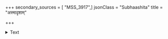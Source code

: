 +++
secondary_sources = [ "MSS_3917",]
jsonClass = "Subhaashita"
title = "अस्मादृशाम्"

+++

<details><summary>Text</summary>

अस्मादृशां नूनमपुण्यभाजां न स्वोपयोगी न परोपयोगी।  
सन्नप्यसद्रूपतयैव वेद्यो दारिद्र्यमुद्रो गुणरत्नकोषः॥
</details>

